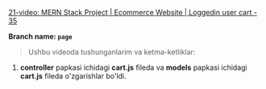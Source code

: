 [21-video: MERN Stack Project | Ecommerce Website | Loggedin user cart - 35
](https://youtu.be/XxEPhZPvdk8)

**Branch name: `page`**

> Ushbu videoda tushunganlarim va ketma-ketliklar:
1. **controller** papkasi ichidagi **cart.js** fileda va **models** papkasi ichidagi **cart.js** fileda o'zgarishlar bo'ldi.